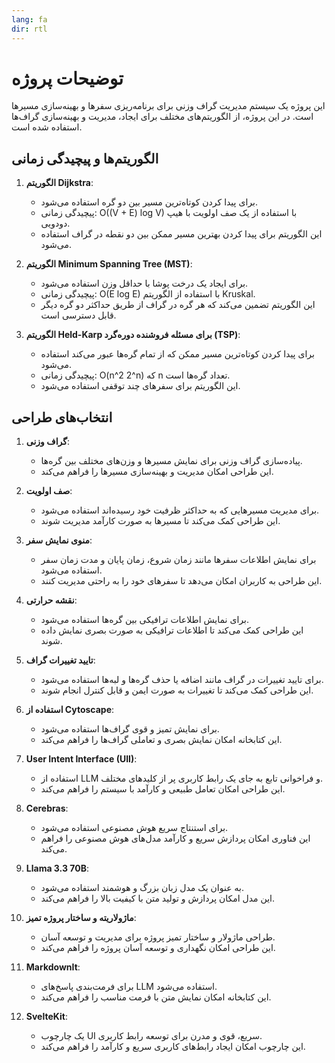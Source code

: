 ```yaml
---
lang: fa
dir: rtl
---
```


# توضیحات پروژه

این پروژه یک سیستم مدیریت گراف وزنی برای برنامه‌ریزی سفرها و بهینه‌سازی مسیرها است. در این پروژه، از الگوریتم‌های مختلف برای ایجاد، مدیریت و بهینه‌سازی گراف‌ها استفاده شده است.

## الگوریتم‌ها و پیچیدگی زمانی

1. **الگوریتم Dijkstra**:
   - برای پیدا کردن کوتاه‌ترین مسیر بین دو گره استفاده می‌شود.
   - پیچیدگی زمانی: O((V + E) log V) با استفاده از یک صف اولویت با هیپ دودویی.
   - این الگوریتم برای پیدا کردن بهترین مسیر ممکن بین دو نقطه در گراف استفاده می‌شود.

2. **الگوریتم Minimum Spanning Tree (MST)**:
   - برای ایجاد یک درخت پوشا با حداقل وزن استفاده می‌شود.
   - پیچیدگی زمانی: O(E log E) با استفاده از الگوریتم Kruskal.
   - این الگوریتم تضمین می‌کند که هر گره در گراف از طریق حداکثر دو گره دیگر قابل دسترسی است.

3. **الگوریتم Held-Karp برای مسئله فروشنده دوره‌گرد (TSP)**:
   - برای پیدا کردن کوتاه‌ترین مسیر ممکن که از تمام گره‌ها عبور می‌کند استفاده می‌شود.
   - پیچیدگی زمانی: O(n^2 2^n) که n تعداد گره‌ها است.
   - این الگوریتم برای سفرهای چند توقفی استفاده می‌شود.

<!-- 4. **الگوریتم Divide and Conquer**:
    - برای بهبود کارایی محاسباتی در گراف‌های بزرگ استفاده می‌شود.
    - پیچیدگی زمانی: بستگی به گروه بندی کاربر دارد، اما هدف کاهش پیچیدگی با تقسیم گراف به بخش‌های کوچکتر است.
    - این الگوریتم شامل انتخاب گره‌های با بالاترین درجه، گروه‌بندی گره‌هایی که در حداکثر 2 هاپ از گره مرکزی قرار دارند و ایجاد یک گراف با درجه بالاتر است. -->

## انتخاب‌های طراحی

1. **گراف وزنی**:
   - پیاده‌سازی گراف وزنی برای نمایش مسیرها و وزن‌های مختلف بین گره‌ها.
   - این طراحی امکان مدیریت و بهینه‌سازی مسیرها را فراهم می‌کند.

2. **صف اولویت**:
   - برای مدیریت مسیرهایی که به حداکثر ظرفیت خود رسیده‌اند استفاده می‌شود.
   - این طراحی کمک می‌کند تا مسیرها به صورت کارآمد مدیریت شوند.

3. **منوی نمایش سفر**:
   - برای نمایش اطلاعات سفرها مانند زمان شروع، زمان پایان و مدت زمان سفر استفاده می‌شود.
   - این طراحی به کاربران امکان می‌دهد تا سفرهای خود را به راحتی مدیریت کنند.

4. **نقشه حرارتی**:
   - برای نمایش اطلاعات ترافیکی بین گره‌ها استفاده می‌شود.
   - این طراحی کمک می‌کند تا اطلاعات ترافیکی به صورت بصری نمایش داده شوند.

5. **تایید تغییرات گراف**:
   - برای تایید تغییرات در گراف مانند اضافه یا حذف گره‌ها و لبه‌ها استفاده می‌شود.
   - این طراحی کمک می‌کند تا تغییرات به صورت ایمن و قابل کنترل انجام شوند.

6. **استفاده از Cytoscape**:
   - برای نمایش تمیز و قوی گراف‌ها استفاده می‌شود.
   - این کتابخانه امکان نمایش بصری و تعاملی گراف‌ها را فراهم می‌کند.

7. **User Intent Interface (UII)**:
   - استفاده از LLM و فراخوانی تابع به جای یک رابط کاربری پر از کلید‌های مختلف.
   - این طراحی امکان تعامل طبیعی و کارآمد با سیستم را فراهم می‌کند.

8. **Cerebras**:
   - برای استنتاج سریع هوش مصنوعی استفاده می‌شود.
   - این فناوری امکان پردازش سریع و کارآمد مدل‌های هوش مصنوعی را فراهم می‌کند.

9. **Llama 3.3 70B**:
   - به عنوان یک مدل زبان بزرگ و هوشمند استفاده می‌شود.
   - این مدل امکان پردازش و تولید متن با کیفیت بالا را فراهم می‌کند.

10. **ماژولاریته و ساختار پروژه تمیز**:
    - طراحی ماژولار و ساختار تمیز پروژه برای مدیریت و توسعه آسان.
    - این طراحی امکان نگهداری و توسعه آسان پروژه را فراهم می‌کند.

11. **MarkdownIt**:
    - برای فرمت‌بندی پاسخ‌های LLM استفاده می‌شود.
    - این کتابخانه امکان نمایش متن با فرمت مناسب را فراهم می‌کند.

12. **SvelteKit**:
    - یک چارچوب UI سریع، قوی و مدرن برای توسعه رابط کاربری.
    - این چارچوب امکان ایجاد رابط‌های کاربری سریع و کارآمد را فراهم می‌کند.
